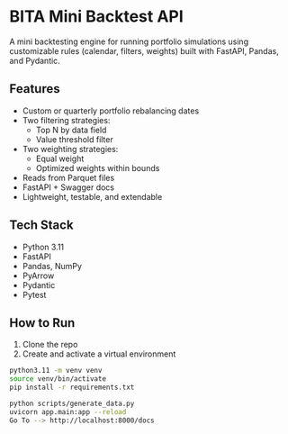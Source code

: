 # BITA Mini Backtest API

A mini backtesting engine for running portfolio simulations using customizable rules (calendar, filters, weights) built with FastAPI, Pandas, and Pydantic.

## Features

- Custom or quarterly portfolio rebalancing dates
- Two filtering strategies:
  - Top N by data field
  - Value threshold filter
- Two weighting strategies:
  - Equal weight
  - Optimized weights within bounds
- Reads from Parquet files
- FastAPI + Swagger docs
- Lightweight, testable, and extendable

## Tech Stack

- Python 3.11
- FastAPI
- Pandas, NumPy
- PyArrow
- Pydantic
- Pytest

## How to Run

1. Clone the repo
2. Create and activate a virtual environment

```bash
python3.11 -m venv venv
source venv/bin/activate
pip install -r requirements.txt

python scripts/generate_data.py
uvicorn app.main:app --reload
Go To --> http://localhost:8000/docs